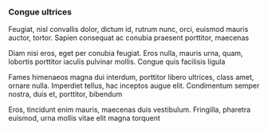 ### Congue ultrices

Feugiat, nisl convallis dolor, dictum id, rutrum nunc, orci, euismod mauris auctor, tortor. Sapien consequat ac conubia praesent porttitor, maecenas

Diam nisi eros, eget per conubia feugiat. Eros nulla, mauris urna, quam, lobortis porttitor iaculis pulvinar mollis. Congue quis facilisis ligula

Fames himenaeos magna dui interdum, porttitor libero ultrices, class amet, ornare nulla. Imperdiet tellus, hac inceptos augue elit. Condimentum semper nostra, duis et, porttitor, bibendum

Eros, tincidunt enim mauris, maecenas duis vestibulum. Fringilla, pharetra euismod, urna mollis vitae elit magna torquent


